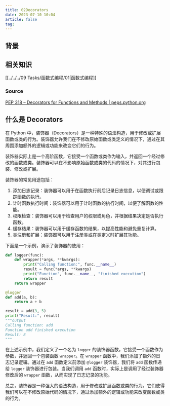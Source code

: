 ```yaml
---
title: 02Decorators
date: 2023-07-10 10:04
article: false
tag:
---
```


<!-- more -->

## 背景

## 相关知识

[[../../../09 Tasks/函数式编程/01|函数式编程]]

### Source

[PEP 318 – Decorators for Functions and Methods | peps.python.org](https://peps.python.org/pep-0318/)

## 什么是 Decorators

在 Python 中，装饰器（Decorators）是一种特殊的语法构造，用于修改或扩展函数或类的行为。装饰器允许我们在不修改原始函数或类定义的情况下，通过在其周围添加额外的逻辑或功能来改变它们的行为。

装饰器实际上是一个高阶函数，它接受一个函数或类作为输入，并返回一个经过修改的函数或类。装饰器可以在不影响原始函数或类的代码的情况下，对其进行包装、修改或扩展。

装饰器的常见用途包括：

1. 添加日志记录：装饰器可以用于在函数执行前后记录日志信息，以便调试或跟踪函数的执行。
2. 计时函数执行时间：装饰器可以用于计时函数的执行时间，以便了解函数的性能。
3. 权限检查：装饰器可以用于检查用户的权限或角色，并根据结果决定是否执行函数。
4. 缓存结果：装饰器可以用于缓存函数的结果，以提高性能和避免重复计算。
5. 类注册和扩展：装饰器可以用于注册类或在类定义时扩展其功能。

下面是一个示例，演示了装饰器的使用：

```python
def logger(func):
    def wrapper(*args, **kwargs):
        print("Calling function:", func.__name__)
        result = func(*args, **kwargs)
        print("Function", func.__name__, "finished execution")
        return result
    return wrapper

@logger
def add(a, b):
    return a + b

result = add(3, 5)
print("Result:", result)
"""output
Calling function: add
Function add finished execution
Result: 8
"""
```

在上述示例中，我们定义了一个名为 `logger` 的装饰器函数，它接受一个函数作为参数，并返回一个包装函数 `wrapper`。在 `wrapper` 函数中，我们添加了额外的日志记录逻辑。通过在 `add` 函数定义前添加 `@logger` 装饰器，我们将 `add` 函数传递给 `logger` 装饰器进行包装。当我们调用 `add` 函数时，实际上是调用了经过装饰器修改后的 `wrapper` 函数，从而实现了日志记录的功能。

总之，装饰器是一种强大的语法构造，用于修改或扩展函数或类的行为。它们使得我们可以在不修改原始代码的情况下，通过添加额外的逻辑或功能来改变函数或类的行为。
